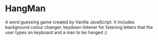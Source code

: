 # HangMan

A word guessing game created by Vanilla JavaScript. It includes background colour changer, keydown listener for listening letters that the user types on keyboard and a man to be hanged :)
